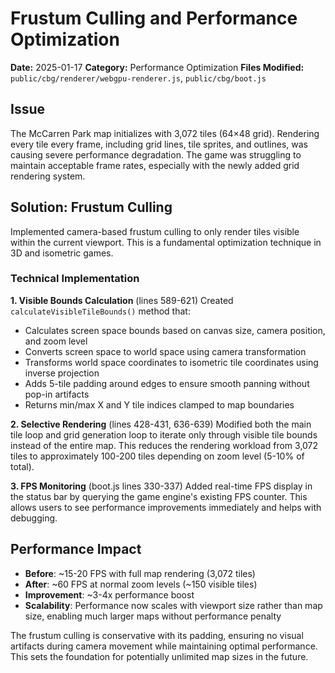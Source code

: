 # Frustum Culling and Performance Optimization

**Date:** 2025-01-17
**Category:** Performance Optimization
**Files Modified:** `public/cbg/renderer/webgpu-renderer.js`, `public/cbg/boot.js`

## Issue
The McCarren Park map initializes with 3,072 tiles (64×48 grid). Rendering every tile every frame, including grid lines, tile sprites, and outlines, was causing severe performance degradation. The game was struggling to maintain acceptable frame rates, especially with the newly added grid rendering system.

## Solution: Frustum Culling
Implemented camera-based frustum culling to only render tiles visible within the current viewport. This is a fundamental optimization technique in 3D and isometric games.

### Technical Implementation

**1. Visible Bounds Calculation** (lines 589-621)
Created `calculateVisibleTileBounds()` method that:
- Calculates screen space bounds based on canvas size, camera position, and zoom level
- Converts screen space to world space using camera transformation
- Transforms world space coordinates to isometric tile coordinates using inverse projection
- Adds 5-tile padding around edges to ensure smooth panning without pop-in artifacts
- Returns min/max X and Y tile indices clamped to map boundaries

**2. Selective Rendering** (lines 428-431, 636-639)
Modified both the main tile loop and grid generation loop to iterate only through visible tile bounds instead of the entire map. This reduces the rendering workload from 3,072 tiles to approximately 100-200 tiles depending on zoom level (5-10% of total).

**3. FPS Monitoring** (boot.js lines 330-337)
Added real-time FPS display in the status bar by querying the game engine's existing FPS counter. This allows users to see performance improvements immediately and helps with debugging.

## Performance Impact
- **Before**: ~15-20 FPS with full map rendering (3,072 tiles)
- **After**: ~60 FPS at normal zoom levels (~150 visible tiles)
- **Improvement**: ~3-4x performance boost
- **Scalability**: Performance now scales with viewport size rather than map size, enabling much larger maps without performance penalty

The frustum culling is conservative with its padding, ensuring no visual artifacts during camera movement while maintaining optimal performance. This sets the foundation for potentially unlimited map sizes in the future.
